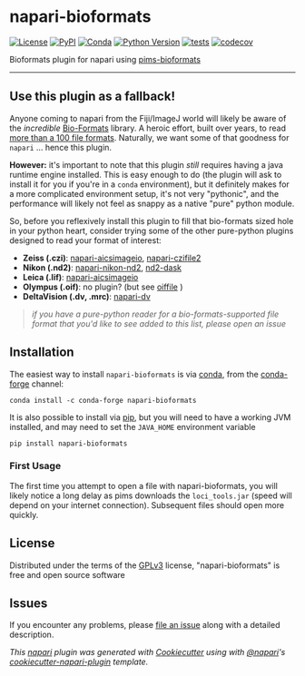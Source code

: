 # napari-bioformats

[![License](https://img.shields.io/pypi/l/napari-bioformats.svg?color=green)](https://github.com/napari/napari-bioformats/raw/master/LICENSE)
[![PyPI](https://img.shields.io/pypi/v/napari-bioformats.svg?color=green)](https://pypi.org/project/napari-bioformats)
[![Conda](https://img.shields.io/conda/v/conda-forge/napari-bioformats)](https://anaconda.org/conda-forge/napari-bioformats)
[![Python Version](https://img.shields.io/pypi/pyversions/napari-bioformats.svg?color=green)](https://python.org)
[![tests](https://github.com/tlambert03/napari-bioformats/workflows/tests/badge.svg)](https://github.com/tlambert03/napari-bioformats/actions)
[![codecov](https://codecov.io/gh/tlambert03/napari-bioformats/branch/master/graph/badge.svg)](https://codecov.io/gh/tlambert03/napari-bioformats)

Bioformats plugin for napari using
[pims-bioformats](http://soft-matter.github.io/pims/v0.5/bioformats.html)

----------------------------------

## Use this plugin as a fallback!

Anyone coming to napari from the Fiji/ImageJ world will likely be aware of the
_incredible_ [Bio-Formats](https://docs.openmicroscopy.org/bio-formats/6.6.1/index.html)
library.  A heroic effort, built over years, to read
[more than a 100 file formats](https://docs.openmicroscopy.org/bio-formats/6.6.1/supported-formats.html).  Naturally, we want some of that goodness for `napari` ... hence this plugin.

**However:** it's important to note that this plugin _still_
requires having a java runtime engine installed.  This is easy enough to do
(the plugin will ask to install it for you if you're in a `conda` environment), but
it definitely makes for a more complicated environment setup, it's not very
"pythonic", and the performance will likely not feel as snappy as a native "pure"
python module.

So, before you reflexively install this plugin to fill that bio-formats
sized hole in your python heart, consider trying some of the other pure-python
plugins designed to read your format of interest:

- **Zeiss (.czi)**: [napari-aicsimageio](https://github.com/AllenCellModeling/napari-aicsimageio), [napari-czifile2](https://github.com/BodenmillerGroup/napari-czifile2)
- **Nikon (.nd2)**: [napari-nikon-nd2](https://github.com/cwood1967/napari-nikon-nd2), [nd2-dask](https://github.com/DragaDoncila/nd2-dask)
- **Leica (.lif)**: [napari-aicsimageio](https://github.com/AllenCellModeling/napari-aicsimageio)
- **Olympus (.oif)**: no plugin?  (but see [oiffile](https://pypi.org/project/oiffile/) )
- **DeltaVision (.dv, .mrc)**: [napari-dv](https://github.com/tlambert03/napari-dv)

> *if you have a pure-python reader for a bio-formats-supported file format that
you'd like to see added to this list, please open an issue*

## Installation

The easiest way to install `napari-bioformats` is via [conda], from the
[conda-forge] channel:

    conda install -c conda-forge napari-bioformats

It is also possible to install via [pip], but you will need to have a working
JVM installed, and may need to set the `JAVA_HOME` environment variable

    pip install napari-bioformats

### First Usage

The first time you attempt to open a file with napari-bioformats, you will
likely notice a long delay as pims downloads the `loci_tools.jar` (speed will
depend on your internet connection). Subsequent files should open more quickly.

## License

Distributed under the terms of the [GPLv3] license,
"napari-bioformats" is free and open source software

## Issues

If you encounter any problems, please [file an issue] along with a detailed description.

_This [napari] plugin was generated with [Cookiecutter] using with [@napari]'s [cookiecutter-napari-plugin] template._

[napari]: https://github.com/napari/napari
[Cookiecutter]: https://github.com/audreyr/cookiecutter
[@napari]: https://github.com/napari
[GPLv3]: https://opensource.org/licenses/GPL-3.0
[cookiecutter-napari-plugin]: https://github.com/napari/cookiecutter-napari-plugin
[file an issue]: https://github.com/tlambert03/napari-bioformats/issues
[napari]: https://github.com/napari/napari
[tox]: https://tox.readthedocs.io/en/latest/
[pip]: https://pypi.org/project/pip/
[conda]: https://docs.conda.io/en/latest/
[conda-forge]: https://conda-forge.org
[PyPI]: https://pypi.org/
